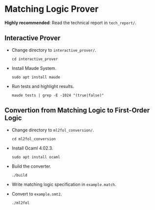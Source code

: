 # Matching Logic Prover

**Highly recommended**: Read the technical report in `tech_report/`.

## Interactive Prover
* Change directory to `interactive_prover/`.

  `cd interactive_prover`
  
* Install Maude System. 
 
  `sudo apt install maude`
 
* Run tests and highlight results.

  `maude tests | grep -E -1024 "(true|false)"`

## Convertion from Matching Logic to First-Order Logic
* Change directory to `ml2fol_conversion/`.

  `cd ml2fol_conversion`
  
* Install Ocaml 4.02.3.

  `sudo apt install ocaml`
  
* Build the converter.

  `./build`
  
* Write matching logic specification in `example.match`.

* Convert to `example.smt2`.

  `./ml2fol`
